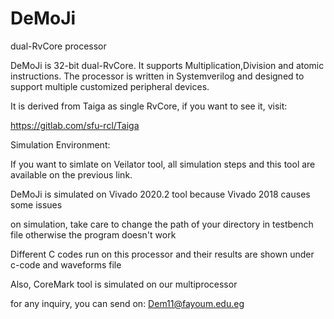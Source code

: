 # DeMoJi
dual-RvCore processor

DeMoJi is 32-bit dual-RvCore. It supports Multiplication,Division and atomic instructions. The processor is written in Systemverilog and designed to support multiple customized peripheral devices.

It is derived from Taiga as single RvCore, if you want to see it, visit:

https://gitlab.com/sfu-rcl/Taiga

Simulation Environment:

If you want to simlate on Veilator tool, all simulation steps and this tool are available on the previous link.

DeMoJi is simulated on Vivado 2020.2 tool because Vivado 2018 causes some issues

on simulation, take care to change the path of your directory in testbench file otherwise the program doesn't work 

Different C codes run on this processor and their results are shown under c-code and waveforms file

Also, CoreMark tool is simulated on our multiprocessor  

for any inquiry, you can send on: Dem11@fayoum.edu.eg

